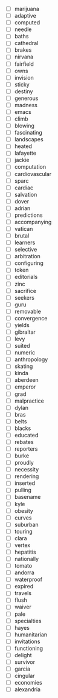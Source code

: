 - [ ] marijuana
- [ ] adaptive
- [ ] computed
- [ ] needle
- [ ] baths
- [ ] cathedral
- [ ] brakes
- [ ] nirvana
- [ ] fairfield
- [ ] owns
- [ ] invision
- [ ] sticky
- [ ] destiny
- [ ] generous
- [ ] madness
- [ ] emacs
- [ ] climb
- [ ] blowing
- [ ] fascinating
- [ ] landscapes
- [ ] heated
- [ ] lafayette
- [ ] jackie
- [ ] computation
- [ ] cardiovascular
- [ ] sparc
- [ ] cardiac
- [ ] salvation
- [ ] dover
- [ ] adrian
- [ ] predictions
- [ ] accompanying
- [ ] vatican
- [ ] brutal
- [ ] learners
- [ ] selective
- [ ] arbitration
- [ ] configuring
- [ ] token
- [ ] editorials
- [ ] zinc
- [ ] sacrifice
- [ ] seekers
- [ ] guru
- [ ] removable
- [ ] convergence
- [ ] yields
- [ ] gibraltar
- [ ] levy
- [ ] suited
- [ ] numeric
- [ ] anthropology
- [ ] skating
- [ ] kinda
- [ ] aberdeen
- [ ] emperor
- [ ] grad
- [ ] malpractice
- [ ] dylan
- [ ] bras
- [ ] belts
- [ ] blacks
- [ ] educated
- [ ] rebates
- [ ] reporters
- [ ] burke
- [ ] proudly
- [ ] necessity
- [ ] rendering
- [ ] inserted
- [ ] pulling
- [ ] basename
- [ ] kyle
- [ ] obesity
- [ ] curves
- [ ] suburban
- [ ] touring
- [ ] clara
- [ ] vertex
- [ ] hepatitis
- [ ] nationally
- [ ] tomato
- [ ] andorra
- [ ] waterproof
- [ ] expired
- [ ] travels
- [ ] flush
- [ ] waiver
- [ ] pale
- [ ] specialties
- [ ] hayes
- [ ] humanitarian
- [ ] invitations
- [ ] functioning
- [ ] delight
- [ ] survivor
- [ ] garcia
- [ ] cingular
- [ ] economies
- [ ] alexandria
